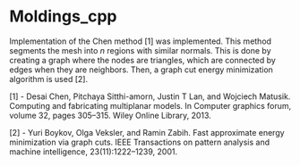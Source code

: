 # Moldings_cpp

Implementation of the Chen method [1] was implemented. This method segments the mesh into $n$ regions with similar normals.
This is done by creating a graph where the nodes are triangles, which are connected by edges when they are neighbors.
Then, a graph cut energy minimization algorithm is used [2].

[1] - Desai Chen, Pitchaya Sitthi-amorn, Justin T Lan, and Wojciech Matusik. Computing and fabricating multiplanar models. In Computer graphics forum, volume 32, pages 305–315. Wiley Online Library, 2013.

[2] - Yuri Boykov, Olga Veksler, and Ramin Zabih. Fast approximate energy minimization via graph cuts. IEEE Transactions on pattern analysis and machine intelligence, 23(11):1222–1239, 2001.
